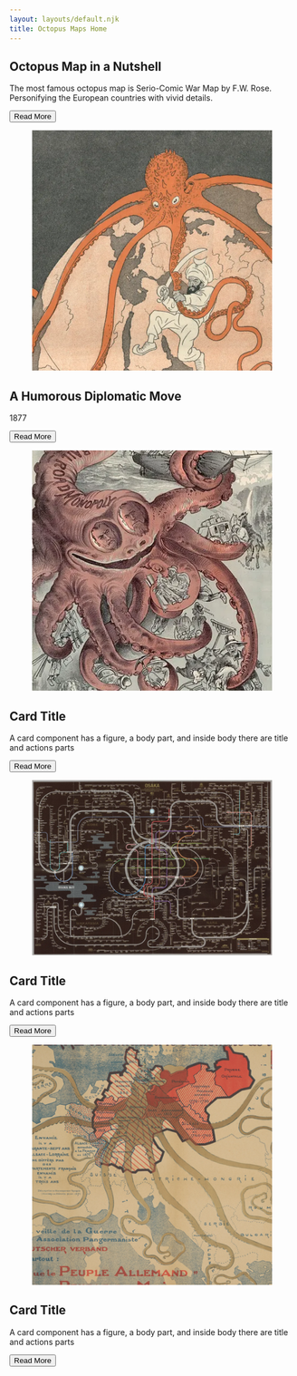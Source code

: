 ```yaml
---
layout: layouts/default.njk
title: Octopus Maps Home
---
```

<section
  class="hero min-h-150"
  style="background-image: url(/assets/img/war.webp);"
>
  <div class="hero-overlay bg-secondary-content/50"></div>
  <div class="hero-content p-12 text-neutral-content">
    <div class="max-w-md">
      <h1 class="mb-5 text-5xl font-playfair font-bold text-neutral-content">Octopus Map in a Nutshell</h1>
      <p class="mb-5 text-2xl font-poppins">
        The most famous octopus map is Serio-Comic War Map by F.W. Rose. Personifying the European countries with vivid details.
      </p>
      <div class="max-w-1/2 mx-auto my-4">
        <button class="btn btn-secondary text-neutral-content btn-wide text-xl py-5">Read More</button>
      </div>
    </div>
  </div>
</section>

<section class="grid sm:grid-cols-2 md:grid-cols-3 lg:grid-cols-4 gap-4 p-5">
  <article class="card bg-base-100 shadow-sm">
    <figure>
      <img
        src="assets/img/polyp.webp"
        alt="war" />
    </figure>
    <div class="card-body">
      <h2 class="card-title">A Humorous Diplomatic Move</h2>
      <p>1877</p>
      <div class="card-actions justify-end">
        <button class="btn btn-secondary text-neutral-content">Read More</button>
      </div>
    </div>
  </article>
  <article class="card bg-base-100 shadow-sm">
    <figure>
      <img
        src="assets/img/curse.webp"
        alt="Curse" />
    </figure>
    <div class="card-body">
      <h2 class="card-title">Card Title</h2>
      <p>A card component has a figure, a body part, and inside body there are title and actions parts</p>
      <div class="card-actions justify-end">
        <button class="btn btn-secondary text-neutral-content">Read More</button>
      </div>
    </div>
  </article>
  <article class="card bg-base-100 shadow-sm">
    <figure>
      <img
        src="assets/img/osaka.webp"
        alt="Osaka" />
    </figure>
    <div class="card-body">
      <h2 class="card-title">Card Title</h2>
      <p>A card component has a figure, a body part, and inside body there are title and actions parts</p>
      <div class="card-actions justify-end">
        <button class="btn btn-secondary text-neutral-content">Read More</button>
      </div>
    </div>
  </article>
  <article class="card bg-base-100 shadow-sm">
    <figure>
      <img
        src="assets/img/guerre.webp"
        alt="La Guerre" />
    </figure>
    <div class="card-body">
      <h2 class="card-title">Card Title</h2>
      <p>A card component has a figure, a body part, and inside body there are title and actions parts</p>
      <div class="card-actions justify-end">
        <button class="btn btn-secondary text-neutral-content">Read More</button>
      </div>
    </div>
  </article>

</section>